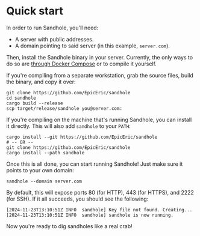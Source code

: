 # Quick start

In order to run Sandhole, you'll need:

- A server with public addresses.
- A domain pointing to said server (in this example, `server.com`).

Then, install the Sandhole binary in your server. Currently, the only ways to do so are [through Docker Compose](./docker_compose.md) or to compile it yourself.

If you're compiling from a separate workstation, grab the source files, build the binary, and copy it over:

```shell
git clone https://github.com/EpicEric/sandhole
cd sandhole
cargo build --release
scp target/release/sandhole you@server.com:
```

If you're compiling on the machine that's running Sandhole, you can install it directly. This will also add `sandhole` to your `PATH`:

```shell
cargo install --git https://github.com/EpicEric/sandhole
# -- OR --
git clone https://github.com/EpicEric/sandhole
cargo install --path sandhole
```

Once this is all done, you can start running Sandhole! Just make sure it points to your own domain:

```shell
sandhole --domain server.com
```

By default, this will expose ports 80 (for HTTP), 443 (for HTTPS), and 2222 (for SSH). If it all succeeds, you should see the following:

```log
[2024-11-23T13:10:51Z INFO  sandhole] Key file not found. Creating...
[2024-11-23T13:10:51Z INFO  sandhole] sandhole is now running.
```

Now you're ready to dig sandholes like a real crab!

